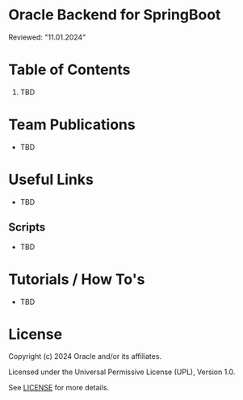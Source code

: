 # Oracle Backend for SpringBoot
Reviewed: "11.01.2024"



# Table of Contents
 
1. TBD 

 
# Team Publications
- TBD

# Useful Links
- TBD

## Scripts
- TBD

# Tutorials / How To's
- TBD


# License

Copyright (c) 2024 Oracle and/or its affiliates.

Licensed under the Universal Permissive License (UPL), Version 1.0.

See [LICENSE](https://github.com/oracle-devrel/technology-engineering/blob/main/LICENSE) for more details.
